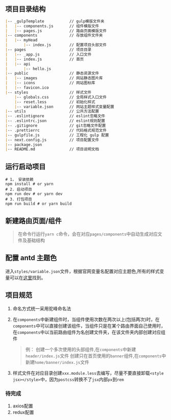 ## 项目目录结构

```md
|-- _gulpTemplate           // gulp模版文件夹
|   |-- components.js       // 组件模版文件
|   |-- pages.js            // 路由页面模版文件
|-- components              // 存放组件文件夹
|   |-- myHead
|       |-- index.js        // 配置项目头部文件
|-- pages                   // 项目目录
|   |-- _app.js             // 入口文件
|   |-- index.js            // 首页
|   |-- api
|       |-- hello.js
|-- public                  // 静态资源文件
|   |-- images              // 网站静态图片库
|   |-- icons               // 网站图标库
|   |-- favicon.ico
|-- styles                  // 样式文件
    |-- globals.css         // 全局样式入口文件
    |-- reset.less          // 初始化样式
    |-- variable.json       // 网站主题样式变量配置
|-- utils                   // 公共方法配置
|-- .eslintignore           // eslint忽略文件
|-- .eslintrc.json          // eslint规则配置
|-- .gitignore              // git忽略文件配置
|-- .prettierrc             // 代码格式规范文件
|-- gulpfile.js             // 工程化 gulp 配置
|-- next.config.js          // 项目配置文件
|-- package.json
|-- README.md               // 项目说明文档
```

## 运行启动项目

```shell
# 1， 安装依赖
npm install # or yarn
# 2. 启动项目
npm run dev # or yarn dev
# 3. 打包项目
npm run build # or yarn build
```

## 新建路由页面/组件

> 在命令行运行`yarn c`命令，会在对应`pages/components`中自动生成对应文件及基础结构

## 配置 antd 主题色

进入`styles/variable.json`文件，根据官网变量名配置对应主题色,所有的样式变量可以在[这里](http://172.16.1.65/)找到。

## 项目规范

1. 命名方式统一采用驼峰命名法
2. 在`components`中新建组件时，当组件使用次数在两次以上(包括两次)时，在`components`中可以直接创建该组件，当组件只是在某个路由界面自己使用时，在`components`中以当前路由组件为名创建文件夹，在该文件夹内部创建对应组件
    > 例：
    > 创建一个多次使用的头部组件,在`components`中新建`header/index.js`文件
    > 创建只在首页使用的`banner`组件,在`components`中新建`home/banner/index.js`文件

3. 样式文件在对应目录创建`xxx.module.less`去编写，尽量不要直接卸载`<style jsx></style>`中，因为`postcss`转换不了`jsx`内部`px`到`rem`

### 待完成

1. axios配置
2. redux配置
